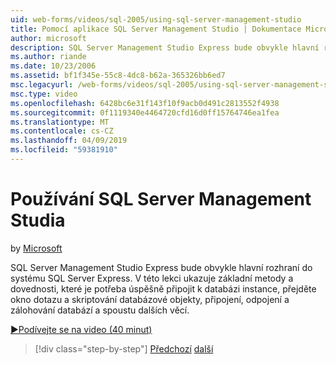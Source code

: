 ```yaml
---
uid: web-forms/videos/sql-2005/using-sql-server-management-studio
title: Pomocí aplikace SQL Server Management Studio | Dokumentace Microsoftu
author: microsoft
description: SQL Server Management Studio Express bude obvykle hlavní rozhraní do systému SQL Server Express. V této lekci ukazuje základní metody a identifikátor klíče subjektu...
ms.author: riande
ms.date: 10/23/2006
ms.assetid: bf1f345e-55c8-4dc8-b62a-365326bb6ed7
msc.legacyurl: /web-forms/videos/sql-2005/using-sql-server-management-studio
msc.type: video
ms.openlocfilehash: 6428bc6e31f143f10f9acb0d491c2813552f4938
ms.sourcegitcommit: 0f1119340e4464720cfd16d0ff15764746ea1fea
ms.translationtype: MT
ms.contentlocale: cs-CZ
ms.lasthandoff: 04/09/2019
ms.locfileid: "59381910"
---
```

# <a name="using-sql-server-management-studio"></a>Používání SQL Server Management Studia

by [Microsoft](https://github.com/microsoft)

SQL Server Management Studio Express bude obvykle hlavní rozhraní do systému SQL Server Express. V této lekci ukazuje základní metody a dovednosti, které je potřeba úspěšně připojit k databázi instance, přejděte okno dotazu a skriptování databázové objekty, připojení, odpojení a zálohování databází a spoustu dalších věcí.

[&#9654;Podívejte se na video (40 minut)](https://channel9.msdn.com/Blogs/ASP-NET-Site-Videos/using-sql-server-management-studio)

> [!div class="step-by-step"]
> [Předchozí](connecting-your-web-application-to-sql-server-2005-express-edition.md)
> [další](getting-started-with-reporting-services.md)
